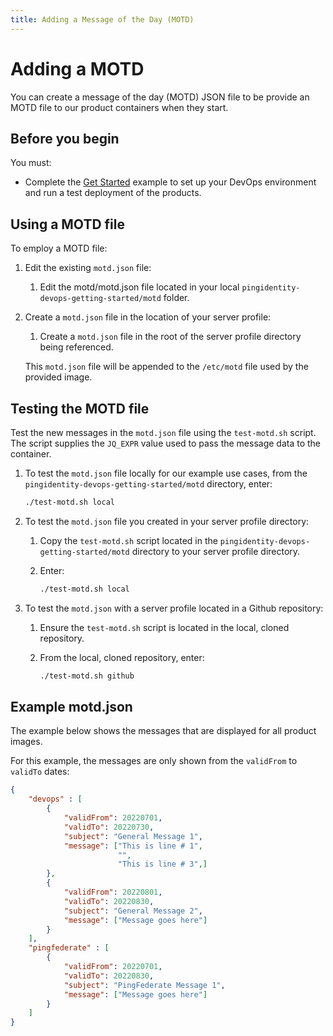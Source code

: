 ```yaml
---
title: Adding a Message of the Day (MOTD)
---
```

# Adding a MOTD

You can create a message of the day (MOTD) JSON file to be provide an MOTD file to our product containers when they start.

## Before you begin

You must:

* Complete the [Get Started](../get-started/introduction.md) example to set up your DevOps environment and run a test deployment of the products.

## Using a MOTD file

To employ a MOTD file:

1. Edit the existing `motd.json` file:
    1. Edit the motd/motd.json file located in your local `pingidentity-devops-getting-started/motd` folder.

1. Create a `motd.json` file in the location of your server profile:
    1. Create a `motd.json` file in the root of the server profile directory being referenced.

    This `motd.json` file will be appended to the `/etc/motd` file used by the provided image.

## Testing the MOTD file

Test the new messages in the `motd.json` file using the `test-motd.sh` script. The script supplies the `JQ_EXPR` value used to pass the message data to the container.

1. To test the `motd.json` file locally for our example use cases, from the `pingidentity-devops-getting-started/motd` directory, enter:

    ```sh
    ./test-motd.sh local
    ```

1. To test the `motd.json` file you created in your server profile directory:

    1. Copy the `test-motd.sh` script located in the `pingidentity-devops-getting-started/motd` directory to your server profile directory.

    1. Enter:

        ```sh
        ./test-motd.sh local
        ```

1. To test the `motd.json` with a server profile located in a Github repository:

    1. Ensure the `test-motd.sh` script is located in the local, cloned repository.

    1. From the local, cloned repository, enter:

        ```sh
        ./test-motd.sh github
        ```

## Example motd.json

The example below shows the messages that are displayed for all product images.

For this example, the messages are only shown from the `validFrom` to `validTo` dates:

```json
{
    "devops" : [
        {
            "validFrom": 20220701,
            "validTo": 20220730,
            "subject": "General Message 1",
            "message": ["This is line # 1",
                        "",
                        "This is line # 3",]
        },
        {
            "validFrom": 20220801,
            "validTo": 20220830,
            "subject": "General Message 2",
            "message": ["Message goes here"]
        }
    ],
    "pingfederate" : [
        {
            "validFrom": 20220701,
            "validTo": 20220830,
            "subject": "PingFederate Message 1",
            "message": ["Message goes here"]
        }
    ]
}
```
